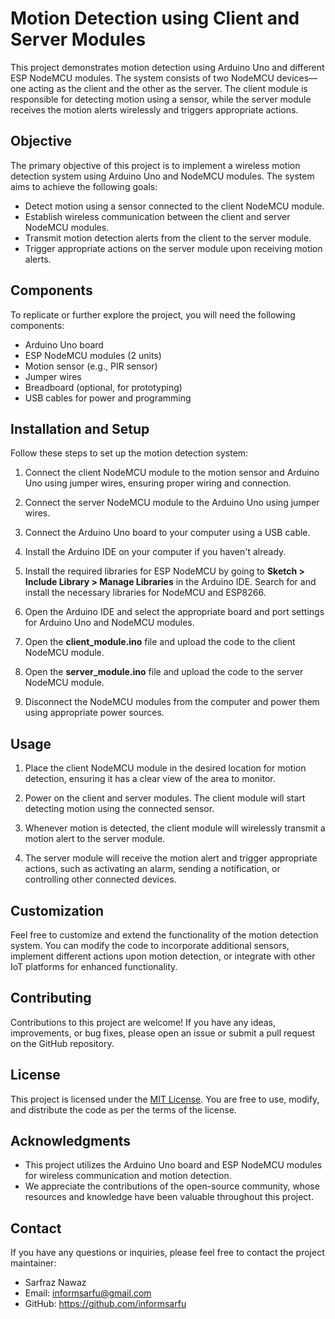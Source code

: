 # Motion Detection using Client and Server Modules

This project demonstrates motion detection using Arduino Uno and different ESP NodeMCU modules. The system consists of two NodeMCU devices—one acting as the client and the other as the server. The client module is responsible for detecting motion using a sensor, while the server module receives the motion alerts wirelessly and triggers appropriate actions.

## Objective

The primary objective of this project is to implement a wireless motion detection system using Arduino Uno and NodeMCU modules. The system aims to achieve the following goals:

- Detect motion using a sensor connected to the client NodeMCU module.
- Establish wireless communication between the client and server NodeMCU modules.
- Transmit motion detection alerts from the client to the server module.
- Trigger appropriate actions on the server module upon receiving motion alerts.

## Components

To replicate or further explore the project, you will need the following components:

- Arduino Uno board
- ESP NodeMCU modules (2 units)
- Motion sensor (e.g., PIR sensor)
- Jumper wires
- Breadboard (optional, for prototyping)
- USB cables for power and programming

## Installation and Setup

Follow these steps to set up the motion detection system:

1. Connect the client NodeMCU module to the motion sensor and Arduino Uno using jumper wires, ensuring proper wiring and connection.

2. Connect the server NodeMCU module to the Arduino Uno using jumper wires.

3. Connect the Arduino Uno board to your computer using a USB cable.

4. Install the Arduino IDE on your computer if you haven't already.

5. Install the required libraries for ESP NodeMCU by going to **Sketch > Include Library > Manage Libraries** in the Arduino IDE. Search for and install the necessary libraries for NodeMCU and ESP8266.

6. Open the Arduino IDE and select the appropriate board and port settings for Arduino Uno and NodeMCU modules.

7. Open the **client_module.ino** file and upload the code to the client NodeMCU module.

8. Open the **server_module.ino** file and upload the code to the server NodeMCU module.

9. Disconnect the NodeMCU modules from the computer and power them using appropriate power sources.

## Usage

1. Place the client NodeMCU module in the desired location for motion detection, ensuring it has a clear view of the area to monitor.

2. Power on the client and server modules. The client module will start detecting motion using the connected sensor.

3. Whenever motion is detected, the client module will wirelessly transmit a motion alert to the server module.

4. The server module will receive the motion alert and trigger appropriate actions, such as activating an alarm, sending a notification, or controlling other connected devices.

## Customization

Feel free to customize and extend the functionality of the motion detection system. You can modify the code to incorporate additional sensors, implement different actions upon motion detection, or integrate with other IoT platforms for enhanced functionality.

## Contributing

Contributions to this project are welcome! If you have any ideas, improvements, or bug fixes, please open an issue or submit a pull request on the GitHub repository.

## License

This project is licensed under the [MIT License](LICENSE). You are free to use, modify, and distribute the code as per the terms of the license.

## Acknowledgments

- This project utilizes the Arduino Uno board and ESP NodeMCU modules for wireless communication and motion detection.
- We appreciate the contributions of the open-source community, whose resources and knowledge have been valuable throughout this project.

## Contact

If you have any questions or inquiries, please feel free to contact the project maintainer:

- Sarfraz Nawaz
- Email: informsarfu@gmail.com
- GitHub: https://github.com/informsarfu
